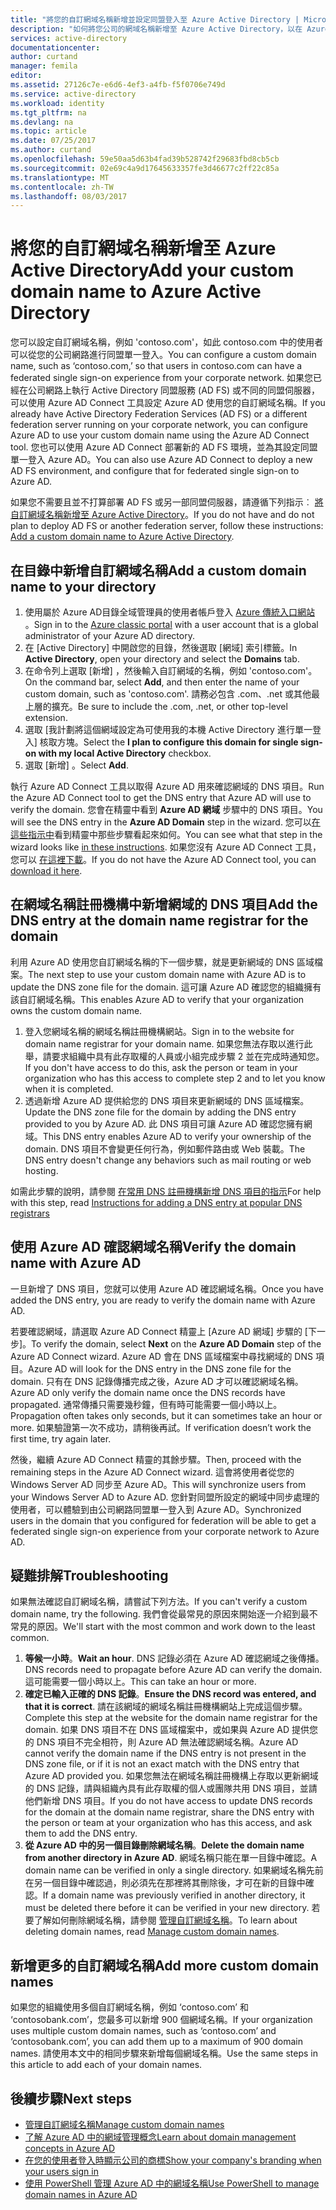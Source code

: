 ```yaml
---
title: "將您的自訂網域名稱新增並設定同盟登入至 Azure Active Directory | Microsoft Docs"
description: "如何將您公司的網域名稱新增至 Azure Active Directory，以在 Azure Active Directory 與內部部署同盟方案之間設定同盟登入"
services: active-directory
documentationcenter: 
author: curtand
manager: femila
editor: 
ms.assetid: 27126c7e-e6d6-4ef3-a4fb-f5f0706e749d
ms.service: active-directory
ms.workload: identity
ms.tgt_pltfrm: na
ms.devlang: na
ms.topic: article
ms.date: 07/25/2017
ms.author: curtand
ms.openlocfilehash: 59e50aa5d63b4fad39b528742f29683fbd8cb5cb
ms.sourcegitcommit: 02e69c4a9d17645633357fe3d46677c2ff22c85a
ms.translationtype: MT
ms.contentlocale: zh-TW
ms.lasthandoff: 08/03/2017
---
```

# <a name="add-your-custom-domain-name-to-azure-active-directory"></a><span data-ttu-id="3109f-103">將您的自訂網域名稱新增至 Azure Active Directory</span><span class="sxs-lookup"><span data-stu-id="3109f-103">Add your custom domain name to Azure Active Directory</span></span>
<span data-ttu-id="3109f-104">您可以設定自訂網域名稱，例如 'contoso.com'，如此 contoso.com 中的使用者可以從您的公司網路進行同盟單一登入。</span><span class="sxs-lookup"><span data-stu-id="3109f-104">You can configure a custom domain name, such as ‘contoso.com,’ so that users in contoso.com can have a federated single sign-on experience from your corporate network.</span></span> <span data-ttu-id="3109f-105">如果您已經在公司網路上執行 Active Directory 同盟服務 (AD FS) 或不同的同盟伺服器，可以使用 Azure AD Connect 工具設定 Azure AD 使用您的自訂網域名稱。</span><span class="sxs-lookup"><span data-stu-id="3109f-105">If you already have Active Directory Federation Services (AD FS) or a different federation server running on your corporate network, you can configure Azure AD to use your custom domain name using the Azure AD Connect tool.</span></span> <span data-ttu-id="3109f-106">您也可以使用 Azure AD Connect 部署新的 AD FS 環境，並為其設定同盟單一登入 Azure AD。</span><span class="sxs-lookup"><span data-stu-id="3109f-106">You can also use Azure AD Connect to deploy a new AD FS environment, and configure that for federated single sign-on to Azure AD.</span></span>

<span data-ttu-id="3109f-107">如果您不需要且並不打算部署 AD FS 或另一部同盟伺服器，請遵循下列指示︰ [將自訂網域名稱新增至 Azure Active Directory](active-directory-add-domain.md)。</span><span class="sxs-lookup"><span data-stu-id="3109f-107">If you do not have and do not plan to deploy AD FS or another federation server, follow these instructions: [Add a custom domain name to Azure Active Directory](active-directory-add-domain.md).</span></span>

## <a name="add-a-custom-domain-name-to-your-directory"></a><span data-ttu-id="3109f-108">在目錄中新增自訂網域名稱</span><span class="sxs-lookup"><span data-stu-id="3109f-108">Add a custom domain name to your directory</span></span>
1. <span data-ttu-id="3109f-109">使用屬於 Azure AD目錄全域管理員的使用者帳戶登入 [Azure 傳統入口網站](https://manage.windowsazure.com/) 。</span><span class="sxs-lookup"><span data-stu-id="3109f-109">Sign in to the [Azure classic portal](https://manage.windowsazure.com/) with a user account that is a global administrator of your Azure AD directory.</span></span>
2. <span data-ttu-id="3109f-110">在 [Active Directory] 中開啟您的目錄，然後選取 [網域] 索引標籤。</span><span class="sxs-lookup"><span data-stu-id="3109f-110">In **Active Directory**, open your directory and select the **Domains** tab.</span></span>
3. <span data-ttu-id="3109f-111">在命令列上選取 [新增] ，然後輸入自訂網域的名稱，例如 'contoso.com'。</span><span class="sxs-lookup"><span data-stu-id="3109f-111">On the command bar, select **Add**, and then enter the name of your custom domain, such as 'contoso.com'.</span></span> <span data-ttu-id="3109f-112">請務必包含 .com、.net 或其他最上層的擴充。</span><span class="sxs-lookup"><span data-stu-id="3109f-112">Be sure to include the .com, .net, or other top-level extension.</span></span>
4. <span data-ttu-id="3109f-113">選取 [我計劃將這個網域設定為可使用我的本機 Active Directory 進行單一登入]  核取方塊。</span><span class="sxs-lookup"><span data-stu-id="3109f-113">Select the **I plan to configure this domain for single sign-on with my local Active Directory** checkbox.</span></span>
5. <span data-ttu-id="3109f-114">選取 [新增] 。</span><span class="sxs-lookup"><span data-stu-id="3109f-114">Select **Add**.</span></span>

<span data-ttu-id="3109f-115">執行 Azure AD Connect 工具以取得 Azure AD 用來確認網域的 DNS 項目。</span><span class="sxs-lookup"><span data-stu-id="3109f-115">Run the Azure AD Connect tool to get the DNS entry that Azure AD will use to verify the domain.</span></span> <span data-ttu-id="3109f-116">您會在精靈中看到 **Azure AD 網域** 步驟中的 DNS 項目。</span><span class="sxs-lookup"><span data-stu-id="3109f-116">You will see the DNS entry in the **Azure AD Domain** step in the wizard.</span></span> <span data-ttu-id="3109f-117">您可以[在這些指示中](connect/active-directory-aadconnect-get-started-custom.md#verify-the-azure-ad-domain-selected-for-federation)看到精靈中那些步驟看起來如何。</span><span class="sxs-lookup"><span data-stu-id="3109f-117">You can see what that step in the wizard looks like [in these instructions](connect/active-directory-aadconnect-get-started-custom.md#verify-the-azure-ad-domain-selected-for-federation).</span></span> <span data-ttu-id="3109f-118">如果您沒有 Azure AD Connect 工具，您可以 [在這裡下載](http://go.microsoft.com/fwlink/?LinkId=615771)。</span><span class="sxs-lookup"><span data-stu-id="3109f-118">If you do not have the Azure AD Connect tool, you can [download it here](http://go.microsoft.com/fwlink/?LinkId=615771).</span></span>

## <a name="add-the-dns-entry-at-the-domain-name-registrar-for-the-domain"></a><span data-ttu-id="3109f-119">在網域名稱註冊機構中新增網域的 DNS 項目</span><span class="sxs-lookup"><span data-stu-id="3109f-119">Add the DNS entry at the domain name registrar for the domain</span></span>
<span data-ttu-id="3109f-120">利用 Azure AD 使用您自訂網域名稱的下一個步驟，就是更新網域的 DNS 區域檔案。</span><span class="sxs-lookup"><span data-stu-id="3109f-120">The next step to use your custom domain name with Azure AD is to update the DNS zone file for the domain.</span></span> <span data-ttu-id="3109f-121">這可讓 Azure AD 確認您的組織擁有該自訂網域名稱。</span><span class="sxs-lookup"><span data-stu-id="3109f-121">This enables Azure AD to verify that your organization owns the custom domain name.</span></span>

1. <span data-ttu-id="3109f-122">登入您網域名稱的網域名稱註冊機構網站。</span><span class="sxs-lookup"><span data-stu-id="3109f-122">Sign in to the website for domain name registrar for your domain name.</span></span> <span data-ttu-id="3109f-123">如果您無法存取以進行此舉，請要求組織中具有此存取權的人員或小組完成步驟 2 並在完成時通知您。</span><span class="sxs-lookup"><span data-stu-id="3109f-123">If you don't have access to do this, ask the person or team in your organization who has this access to complete step 2 and to let you know when it is completed.</span></span>
2. <span data-ttu-id="3109f-124">透過新增 Azure AD 提供給您的 DNS 項目來更新網域的 DNS 區域檔案。</span><span class="sxs-lookup"><span data-stu-id="3109f-124">Update the DNS zone file for the domain by adding the DNS entry provided to you by Azure AD.</span></span> <span data-ttu-id="3109f-125">此 DNS 項目可讓 Azure AD 確認您擁有網域。</span><span class="sxs-lookup"><span data-stu-id="3109f-125">This DNS entry enables Azure AD to verify your ownership of the domain.</span></span> <span data-ttu-id="3109f-126">DNS 項目不會變更任何行為，例如郵件路由或 Web 裝載。</span><span class="sxs-lookup"><span data-stu-id="3109f-126">The DNS entry doesn't change any behaviors such as mail routing or web hosting.</span></span>

<span data-ttu-id="3109f-127">如需此步驟的說明，請參閱 [在常用 DNS 註冊機構新增 DNS 項目的指示](https://support.office.com/article/Create-DNS-records-for-Office-365-when-you-manage-your-DNS-records-b0f3fdca-8a80-4e8e-9ef3-61e8a2a9ab23/)</span><span class="sxs-lookup"><span data-stu-id="3109f-127">For help with this step, read [Instructions for adding a DNS entry at popular DNS registrars](https://support.office.com/article/Create-DNS-records-for-Office-365-when-you-manage-your-DNS-records-b0f3fdca-8a80-4e8e-9ef3-61e8a2a9ab23/)</span></span>

## <a name="verify-the-domain-name-with-azure-ad"></a><span data-ttu-id="3109f-128">使用 Azure AD 確認網域名稱</span><span class="sxs-lookup"><span data-stu-id="3109f-128">Verify the domain name with Azure AD</span></span>
<span data-ttu-id="3109f-129">一旦新增了 DNS 項目，您就可以使用 Azure AD 確認網域名稱。</span><span class="sxs-lookup"><span data-stu-id="3109f-129">Once you have added the DNS entry, you are ready to verify the domain name with Azure AD.</span></span>

<span data-ttu-id="3109f-130">若要確認網域，請選取 Azure AD Connect 精靈上 [Azure AD 網域] 步驟的 [下一步]。</span><span class="sxs-lookup"><span data-stu-id="3109f-130">To verify the domain, select **Next** on the **Azure AD Domain** step of the Azure AD Connect wizard.</span></span> <span data-ttu-id="3109f-131">Azure AD 會在 DNS 區域檔案中尋找網域的 DNS 項目。</span><span class="sxs-lookup"><span data-stu-id="3109f-131">Azure AD will look for the DNS entry in the DNS zone file for the domain.</span></span> <span data-ttu-id="3109f-132">只有在 DNS 記錄傳播完成之後，Azure AD 才可以確認網域名稱。</span><span class="sxs-lookup"><span data-stu-id="3109f-132">Azure AD only verify the domain name once the DNS records have propagated.</span></span> <span data-ttu-id="3109f-133">通常傳播只需要幾秒鐘，但有時可能需要一個小時以上。</span><span class="sxs-lookup"><span data-stu-id="3109f-133">Propagation often takes only seconds, but it can sometimes take an hour or more.</span></span> <span data-ttu-id="3109f-134">如果驗證第一次不成功，請稍後再試。</span><span class="sxs-lookup"><span data-stu-id="3109f-134">If verification doesn’t work the first time, try again later.</span></span>

<span data-ttu-id="3109f-135">然後，繼續 Azure AD Connect 精靈的其餘步驟。</span><span class="sxs-lookup"><span data-stu-id="3109f-135">Then, proceed with the remaining steps in the Azure AD Connect wizard.</span></span> <span data-ttu-id="3109f-136">這會將使用者從您的 Windows Server AD 同步至 Azure AD。</span><span class="sxs-lookup"><span data-stu-id="3109f-136">This will synchronize users from your Windows Server AD to Azure AD.</span></span> <span data-ttu-id="3109f-137">您針對同盟所設定的網域中同步處理的使用者，可以體驗到由公司網路同盟單一登入到 Azure AD。</span><span class="sxs-lookup"><span data-stu-id="3109f-137">Synchronized users in the domain that you configured for federation will be able to get a federated single sign-on experience from your corporate network to Azure AD.</span></span>

## <a name="troubleshooting"></a><span data-ttu-id="3109f-138">疑難排解</span><span class="sxs-lookup"><span data-stu-id="3109f-138">Troubleshooting</span></span>
<span data-ttu-id="3109f-139">如果無法確認自訂網域名稱，請嘗試下列方法。</span><span class="sxs-lookup"><span data-stu-id="3109f-139">If you can't verify a custom domain name, try the following.</span></span> <span data-ttu-id="3109f-140">我們會從最常見的原因來開始逐一介紹到最不常見的原因。</span><span class="sxs-lookup"><span data-stu-id="3109f-140">We'll start with the most common and work down to the least common.</span></span>

1. <span data-ttu-id="3109f-141">**等候一小時**。</span><span class="sxs-lookup"><span data-stu-id="3109f-141">**Wait an hour**.</span></span> <span data-ttu-id="3109f-142">DNS 記錄必須在 Azure AD 確認網域之後傳播。</span><span class="sxs-lookup"><span data-stu-id="3109f-142">DNS records need to propagate before Azure AD can verify the domain.</span></span> <span data-ttu-id="3109f-143">這可能需要一個小時以上。</span><span class="sxs-lookup"><span data-stu-id="3109f-143">This can take an hour or more.</span></span>
2. <span data-ttu-id="3109f-144">**確定已輸入正確的 DNS 記錄**。</span><span class="sxs-lookup"><span data-stu-id="3109f-144">**Ensure the DNS record was entered, and that it is correct**.</span></span> <span data-ttu-id="3109f-145">請在該網域的網域名稱註冊機構網站上完成這個步驟。</span><span class="sxs-lookup"><span data-stu-id="3109f-145">Complete this step at the website for the domain name registrar for the domain.</span></span> <span data-ttu-id="3109f-146">如果 DNS 項目不在 DNS 區域檔案中，或如果與 Azure AD 提供您的 DNS 項目不完全相符，則 Azure AD 無法確認網域名稱。</span><span class="sxs-lookup"><span data-stu-id="3109f-146">Azure AD cannot verify the domain name if the DNS entry is not present in the DNS zone file, or if it is not an exact match with the DNS entry that Azure AD provided you.</span></span> <span data-ttu-id="3109f-147">如果您無法在網域名稱註冊機構上存取以更新網域的 DNS 記錄，請與組織內具有此存取權的個人或團隊共用 DNS 項目，並請他們新增 DNS 項目。</span><span class="sxs-lookup"><span data-stu-id="3109f-147">If you do not have access to update DNS records for the domain at the domain name registrar, share the DNS entry with the person or team at your organization who has this access, and ask them to add the DNS entry.</span></span>
3. <span data-ttu-id="3109f-148">**從 Azure AD 中的另一個目錄刪除網域名稱**。</span><span class="sxs-lookup"><span data-stu-id="3109f-148">**Delete the domain name from another directory in Azure AD**.</span></span> <span data-ttu-id="3109f-149">網域名稱只能在單一目錄中確認。</span><span class="sxs-lookup"><span data-stu-id="3109f-149">A domain name can be verified in only a single directory.</span></span> <span data-ttu-id="3109f-150">如果網域名稱先前在另一個目錄中確認過，則必須先在那裡將其刪除後，才可在新的目錄中確認。</span><span class="sxs-lookup"><span data-stu-id="3109f-150">If a domain name was previously verified in another directory, it must be deleted there before it can be verified in your new directory.</span></span> <span data-ttu-id="3109f-151">若要了解如何刪除網域名稱，請參閱 [管理自訂網域名稱](active-directory-add-manage-domain-names.md)。</span><span class="sxs-lookup"><span data-stu-id="3109f-151">To learn about deleting domain names, read [Manage custom domain names](active-directory-add-manage-domain-names.md).</span></span>

## <a name="add-more-custom-domain-names"></a><span data-ttu-id="3109f-152">新增更多的自訂網域名稱</span><span class="sxs-lookup"><span data-stu-id="3109f-152">Add more custom domain names</span></span>
<span data-ttu-id="3109f-153">如果您的組織使用多個自訂網域名稱，例如 ‘contoso.com’ 和 ‘contosobank.com’，您最多可以新增 900 個網域名稱。</span><span class="sxs-lookup"><span data-stu-id="3109f-153">If your organization uses multiple custom domain names, such as ‘contoso.com’ and ‘contosobank.com’, you can add them up to a maximum of 900 domain names.</span></span> <span data-ttu-id="3109f-154">請使用本文中的相同步驟來新增每個網域名稱。</span><span class="sxs-lookup"><span data-stu-id="3109f-154">Use the same steps in this article to add each of your domain names.</span></span>

## <a name="next-steps"></a><span data-ttu-id="3109f-155">後續步驟</span><span class="sxs-lookup"><span data-stu-id="3109f-155">Next steps</span></span>
* [<span data-ttu-id="3109f-156">管理自訂網域名稱</span><span class="sxs-lookup"><span data-stu-id="3109f-156">Manage custom domain names</span></span>](active-directory-add-manage-domain-names.md)
* [<span data-ttu-id="3109f-157">了解 Azure AD 中的網域管理概念</span><span class="sxs-lookup"><span data-stu-id="3109f-157">Learn about domain management concepts in Azure AD</span></span>](active-directory-add-domain-concepts.md)
* [<span data-ttu-id="3109f-158">在您的使用者登入時顯示公司的商標</span><span class="sxs-lookup"><span data-stu-id="3109f-158">Show your company's branding when your users sign in</span></span>](active-directory-add-company-branding.md)
* [<span data-ttu-id="3109f-159">使用 PowerShell 管理 Azure AD 中的網域名稱</span><span class="sxs-lookup"><span data-stu-id="3109f-159">Use PowerShell to manage domain names in Azure AD</span></span>](https://msdn.microsoft.com/library/azure/e1ef403f-3347-4409-8f46-d72dafa116e0#BKMK_ManageDomains)

